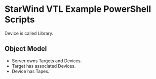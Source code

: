 # StarWind VTL Example PowerShell Scripts

Device is called Library.

## Object Model

- Server owns Targets and Devices.
- Target has associated Devices.
- Device has Tapes.